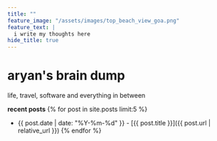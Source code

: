 ```yaml
---
title: ""
feature_image: "/assets/images/top_beach_view_goa.png"
feature_text: |
  i write my thoughts here
hide_title: true
---
```

# aryan's brain dump
life, travel, software and everything in between
 
**recent posts**
{% for post in site.posts limit:5 %}
- {{ post.date | date: "%Y-%m-%d" }} - [{{ post.title }}]({{ post.url | relative_url }})
{% endfor %}